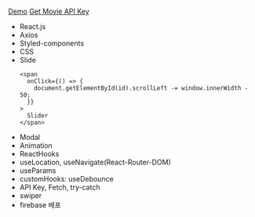 [Demo](https://react-disney-plus-app-orpin.vercel.app/)
[Get Movie API Key](https://www.themoviedb.org/)

- React.js
- Axios
- Styled-components
- CSS
- Slide
  ```
  <span
    onClick={() => {
      document.getElementById(id).scrollLeft -= window.innerWidth - 50;
    }}
  >
    Slider
  </span>
  ```
- Modal
- Animation
- ReactHooks
- useLocation, useNavigate(React-Router-DOM)
- useParams
- customHooks: useDebounce
- API Key, Fetch, try-catch
- swiper
- firebase 배포